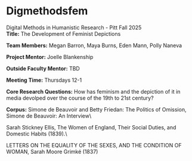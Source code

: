 # Digmethodsfem
Digital Methods in Humanistic Research - Pitt Fall 2025  
**Title:** The Development of Feminist Depictions

**Team Members:** Megan Barron, Maya Burns, Eden Mann, Polly Naneva

**Project Mentor:** Joelle Blankenship

**Outside Faculty Mentor:** TBD

**Meeting Time:** Thursdays 12-1

**Core Research Questions:** How has feminism and the depiction of it in media devolped over the course of the 19th to 21st century?

**Corpus:** 
Simone de Beauvoir and Betty Friedan: The Politics of Omission, Simone de Beauvoir: An Interview\

Sarah Stickney Ellis, The Women of England, Their Social Duties, and Domestic Habits
(1839).\

LETTERS ON THE EQUALITY OF THE SEXES, AND THE CONDITION OF WOMAN, Sarah Moore Grimké (1837)
